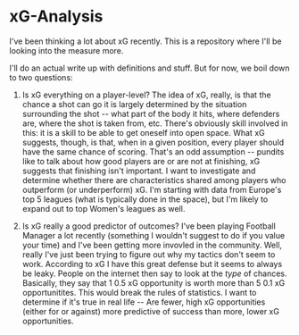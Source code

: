 # xG-Analysis


I've been thinking a lot about xG recently. This is a repository where I'll be looking into the measure more.


I'll do an actual write up with definitions and stuff. But for now, we boil down to two questions:

1. Is xG everything on a player-level? The idea of xG, really, is that the chance a shot can go it is largely determined by the situation surrounding the shot -- what part of the body it hits, where defenders are, where the shot is taken from, etc. There's obviously skill involved in this: it is a skill to be able to get oneself into open space. What xG suggests, though, is that, when in a given position, every player should have the same chance of scoring. That's an odd assumption -- pundits like to talk about how good players are or are not at finishing, xG suggests that finishing isn't important. I want to investigate and determine whether there are characteristics shared among players who outperform (or underperform) xG. I'm starting with data from Europe's top 5 leagues (what is typically done in the space), but I'm likely to expand out to top Women's leagues as well.
   
2. Is xG really a good predictor of outcomes? I've been playing Football Manager a lot recently (something I wouldn't suggest to do if you value your time) and I've been getting more invovled in the community. Well, really I've just been trying to figure out why my tactics don't seem to work. According to xG I have this great defense but it seems to always be leaky. People on the internet then say to look at the *type* of chances. Basically, they say that 1 0.5 xG opportunity is worth more than 5 0.1 xG opportunitites. This would break the rules of statistics. I want to determine if it's true in real life -- Are fewer, high xG opportunities (either for or against) more predictive of success than more, lower xG opportunities.
